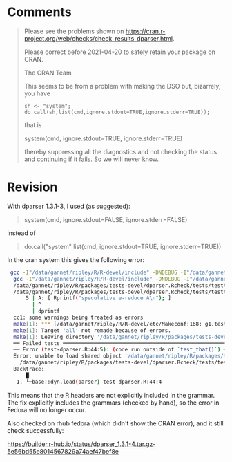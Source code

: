# Comments

> Please see the problems shown on
> <https://cran.r-project.org/web/checks/check_results_dparser.html>.
> 
> Please correct before 2021-04-20 to safely retain your package on CRAN.
> 
> The CRAN Team
> 
>
> 
> This seems to be from a problem with making the DSO but, bizarrely, you have
>
>     sh <- "system";
>     do.call(sh,list(cmd,ignore.stdout=TRUE,ignore.stderr=TRUE));
>
>that is
>
>system(cmd, ignore.stdout=TRUE, ignore.stderr=TRUE)
>
>thereby suppressing all the diagnostics and not checking the status and
>continuing if it fails.  So we will never know.


# Revision

With dparser 1.3.1-3, I used (as suggested):

> system(cmd, ignore.stdout=FALSE, ignore.stderr=FALSE)

instead of

> do.call("system" list(cmd, ignore.stdout=TRUE, ignore.stderr=TRUE))

In the cran system this gives the following error:

```sh
 gcc -I"/data/gannet/ripley/R/R-devel/include" -DNDEBUG -I"/data/gannet/ripley/R/packages/tests-devel/dparser.Rcheck/dparser/include" -I/usr/local/include -fpic -g -O2 -Wall -pedantic -mtune=native -Werror=format-security -Wp,-D_FORTIFY_SOURCE=2 -fexceptions -fstack-protector-strong -fstack-clash-protection -fcf-protection -Werror=implicit-function-declaration -c sample_parser.c -o sample_parser.o
  gcc -I"/data/gannet/ripley/R/R-devel/include" -DNDEBUG -I"/data/gannet/ripley/R/packages/tests-devel/dparser.Rcheck/dparser/include" -I/usr/local/include -fpic -g -O2 -Wall -pedantic -mtune=native -Werror=format-security -Wp,-D_FORTIFY_SOURCE=2 -fexceptions -fstack-protector-strong -fstack-clash-protection -fcf-protection -Werror=implicit-function-declaration -c g1.test.g.d_parser.c -o g1.test.g.d_parser.o
  /data/gannet/ripley/R/packages/tests-devel/dparser.Rcheck/tests/testthat/g1.test.g: In function ‘d_speculative_reduction_code_2_3_gram’:
  /data/gannet/ripley/R/packages/tests-devel/dparser.Rcheck/tests/testthat/g1.test.g:5:124: error: implicit declaration of function ‘Rprintf’; did you mean ‘dprintf’? [-Werror=implicit-function-declaration]
      5 | A: [ Rprintf("speculative e-reduce A\n"); ]
        | ^
        | dprintf
  cc1: some warnings being treated as errors
  make[1]: *** [/data/gannet/ripley/R/R-devel/etc/Makeconf:168: g1.test.g.d_parser.o] Error 1
  make[1]: Target 'all' not remade because of errors.
  make[1]: Leaving directory '/data/gannet/ripley/R/packages/tests-devel/dparser.Rcheck/tests/testthat'
  ══ Failed tests ════════════════════════════════════════════════════════════════
  ── Error (test-dparser.R:44:5): (code run outside of `test_that()`) ────────────
  Error: unable to load shared object '/data/gannet/ripley/R/packages/tests-devel/dparser.Rcheck/tests/testthat/sample_parser.so':
    /data/gannet/ripley/R/packages/tests-devel/dparser.Rcheck/tests/testthat/sample_parser.so: cannot open shared object file: No such file or directory
  Backtrace:
      █
   1. └─base::dyn.load(parser) test-dparser.R:44:4
```


This means that the R headers are not explicitly included in the
grammar.  The fix explicitly includes the grammars (checked by hand),
so the error in Fedora will no longer occur.

Also checked on rhub fedora (which didn't show the CRAN error), and it
still check successfully:

https://builder.r-hub.io/status/dparser_1.3.1-4.tar.gz-5e56bd55e8014567829a74aef47bef8e
